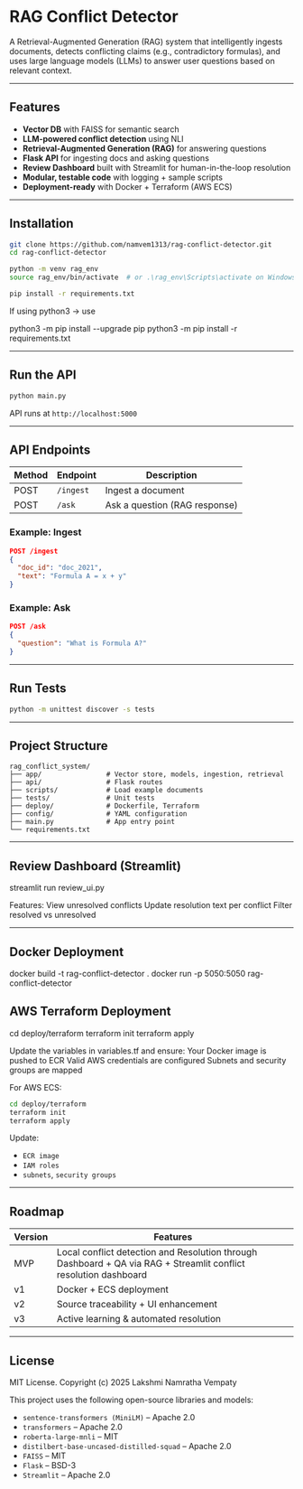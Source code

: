 # RAG Conflict Detector

A Retrieval-Augmented Generation (RAG) system that intelligently ingests documents, detects conflicting claims (e.g., contradictory formulas), and uses large language models (LLMs) to answer user questions based on relevant context.

---

## Features

- **Vector DB** with FAISS for semantic search
- **LLM-powered conflict detection** using NLI
- **Retrieval-Augmented Generation (RAG)** for answering questions
- **Flask API** for ingesting docs and asking questions
- **Review Dashboard** built with Streamlit for human-in-the-loop resolution
- **Modular, testable code** with logging + sample scripts
- **Deployment-ready** with Docker + Terraform (AWS ECS)

---

## Installation

```bash
git clone https://github.com/namvem1313/rag-conflict-detector.git
cd rag-conflict-detector

python -m venv rag_env
source rag_env/bin/activate  # or .\rag_env\Scripts\activate on Windows

pip install -r requirements.txt
```

If using python3 -> use 

python3 -m pip install --upgrade pip
python3 -m pip install -r requirements.txt

---

## Run the API

```bash
python main.py
```

API runs at `http://localhost:5000`

---

## API Endpoints

| Method | Endpoint       | Description                          |
|--------|----------------|--------------------------------------|
| POST   | `/ingest`      | Ingest a document                    |
| POST   | `/ask`         | Ask a question (RAG response)        |

### Example: Ingest

```json
POST /ingest
{
  "doc_id": "doc_2021",
  "text": "Formula A = x + y"
}
```

### Example: Ask

```json
POST /ask
{
  "question": "What is Formula A?"
}
```

---

## Run Tests

```bash
python -m unittest discover -s tests
```

---

## Project Structure

```
rag_conflict_system/
├── app/                # Vector store, models, ingestion, retrieval
├── api/                # Flask routes
├── scripts/            # Load example documents
├── tests/              # Unit tests
├── deploy/             # Dockerfile, Terraform
├── config/             # YAML configuration
├── main.py             # App entry point
└── requirements.txt
```

---

## Review Dashboard (Streamlit)

streamlit run review_ui.py

Features:
  View unresolved conflicts
  Update resolution text per conflict
  Filter resolved vs unresolved

---

## Docker Deployment

docker build -t rag-conflict-detector .
docker run -p 5050:5050 rag-conflict-detector

## AWS Terraform Deployment

cd deploy/terraform
terraform init
terraform apply

Update the variables in variables.tf and ensure:
  Your Docker image is pushed to ECR
  Valid AWS credentials are configured
  Subnets and security groups are mapped

For AWS ECS:
  ```bash
  cd deploy/terraform
  terraform init
  terraform apply
  ```

Update:
  - `ECR image`
  - `IAM roles`
  - `subnets`, `security groups`

---

## Roadmap

| Version | Features |
|---------|----------|
| MVP     | Local conflict detection and Resolution through Dashboard + QA via RAG + Streamlit conflict resolution dashboard |
| v1      | Docker + ECS deployment |
| v2      | Source traceability + UI enhancement |
| v3      | Active learning & automated resolution |

---

## License

MIT License.
Copyright (c) 2025 Lakshmi Namratha Vempaty

This project uses the following open-source libraries and models:

- `sentence-transformers (MiniLM)` – Apache 2.0
- `transformers` – Apache 2.0
- `roberta-large-mnli` – MIT
- `distilbert-base-uncased-distilled-squad` – Apache 2.0
- `FAISS` – MIT
- `Flask` – BSD-3
- `Streamlit` – Apache 2.0
